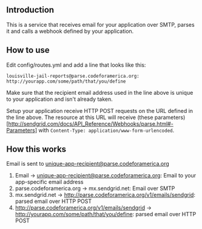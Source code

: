 ## Introduction
This is a service that receives email for your application over SMTP, parses it and calls a webhook defined by your application.

## How to use
Edit config/routes.yml and add a line that looks like this:

   `louisville-jail-reports@parse.codeforamerica.org: http://yourapp.com/some/path/that/you/define`

Make sure that the recipient email address used in the line above is unique to your application and isn't already taken.

Setup your application receive HTTP POST requests on the URL defined in the line above. The resource at this URL will receive (these parameters)[http://sendgrid.com/docs/API_Reference/Webhooks/parse.html#-Parameters] with `Content-Type: application/www-form-urlencoded`.

## How this works
Email is sent to unique-app-recipient@parse.codeforamerica.org

   1. Email -> unique-app-recipient@parse.codeforamerica.org: Email to your app-specific email address
   2. parse.codeforamerica.org -> mx.sendgrid.net: Email over SMTP
   2. mx.sendgrid.net -> http://parse.codeforamerica.org/v1/emails/sendgrid: parsed email over HTTP POST
   3. http://parse.codeforamerica.org/v1/emails/sendgrid -> http://yourapp.com/some/path/that/you/define: parsed email over HTTP POST
